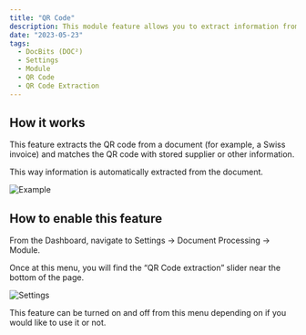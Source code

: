 ```yaml
---
title: "QR Code"
description: This module feature allows you to extract information from a documeht through a QR code.
date: "2023-05-23"
tags:
  - DocBits (DOC²)
  - Settings
  - Module
  - QR Code
  - QR Code Extraction
---
```

## How it works

This feature extracts the QR code from a document (for example, a Swiss invoice) and matches the QR code with stored supplier or other information.

This way information is automatically extracted from the document.

![Example](/_images/docbits/Settings/Module/QR-code/image_1_eg_doc.png)

## How to enable this feature

From the Dashboard, navigate to Settings → Document Processing → Module.

Once at this menu, you will find the “QR Code extraction” slider near the bottom of the page.

![Settings](/_images/docbits/Settings/Module/QR-code/image_2_settings.png)

This feature can be turned on and off from this menu depending on if you would like to use it or not.
